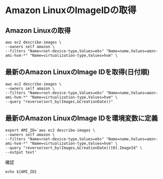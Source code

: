 # Amazon LinuxのImageIDの取得

## Amazon Linuxの取得

```shell
aws ec2 describe-images \
--owners self amazon \
--filters "Name=root-device-type,Values=ebs" "Name=name,Values=amzn-ami-hvm-*" "Name=virtualization-type,Values=hvm" \
```

## 最新のAmazon LinuxのImage IDを取得(日付順)

```shell
aws ec2 describe-images \
--owners self amazon \
--filters "Name=root-device-type,Values=ebs" "Name=name,Values=amzn-ami-hvm-*" "Name=virtualization-type,Values=hvm" \
--query "reverse(sort_by(Images,&CreationDate))"
```

## 最新のAmazon LinuxのImage IDを環境変数に定義

```shell
export AMI_ID=`aws ec2 describe-images \
--owners self amazon \
--filters "Name=root-device-type,Values=ebs" "Name=name,Values=amzn-ami-hvm-*" "Name=virtualization-type,Values=hvm" \
--query "reverse(sort_by(Images,&CreationDate))[0].ImageId" \
--output text'
```

確認

```shell
echo ${AMI_ID}
```